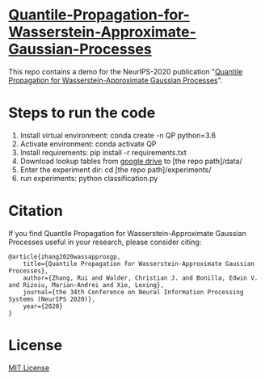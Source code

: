 # [Quantile-Propagation-for-Wasserstein-Approximate-Gaussian-Processes](https://arxiv.org/abs/1912.10200)
This repo contains a demo for the NeurIPS-2020 publication "[Quantile Propagation for Wasserstein-Approximate Gaussian Processes](https://arxiv.org/abs/1912.10200)".

# Steps to run the code
1. Install virtual environment: conda create -n QP python=3.6
2. Activate environment: conda activate QP
3. Install requirements: pip install -r requirements.txt
4. Download lookup tables from [google drive](https://drive.google.com/drive/folders/1Ieon8Xo5nM8TQeNivZJx_TOhLfVIrS5F?usp=sharing) to [the repo path]/data/
4. Enter the experiment dir: cd [the repo path]/experiments/
5. run experiments: python classification.py

# Citation
If you find Quantile Propagation for Wasserstein-Approximate Gaussian Processes useful in your research, please consider citing:

    @article{zhang2020wassapproxgp,
    	title={Quantile Propagation for Wasserstein-Approximate Gaussian Processes},
    	author={Zhang, Rui and Walder, Christian J. and Bonilla, Edwin V. and Rizoiu, Marian-Andrei and Xie, Lexing},
    	journal={the 34th Conference on Neural Information Processing Systems (NeurIPS 2020)},
    	year={2020}
    }
   

# License
[MIT License](https://github.com/RuiZhang2016/Quantile-Propagation-for-Wasserstein-Approximate-Gaussian-Processes/blob/master/LICENSE)
